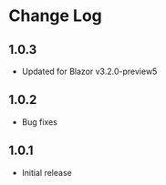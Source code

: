 # Change Log

## 1.0.3
* Updated for Blazor v3.2.0-preview5

## 1.0.2
* Bug fixes

## 1.0.1
* Initial release